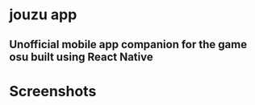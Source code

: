 # jouzu app
## Unofficial mobile app companion for the game osu built using React Native

# Screenshots
